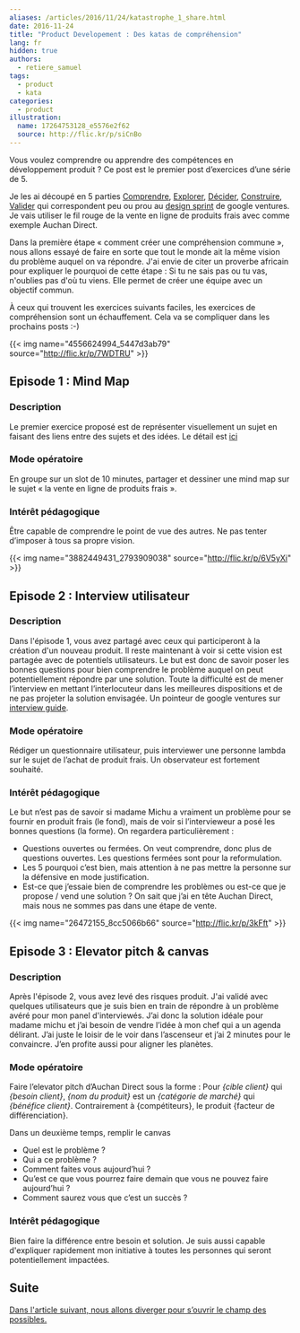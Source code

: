 ```yaml
---
aliases: /articles/2016/11/24/katastrophe_1_share.html
date: 2016-11-24
title: "Product Developement : Des katas de compréhension"
lang: fr
hidden: true
authors:
  - retiere_samuel
tags:
  - product
  - kata
categories:
  - product
illustration:
  name: 17264753128_e5576e2f62
  source: http://flic.kr/p/siCnBo
---
```


Vous voulez comprendre ou apprendre des compétences en développement produit ? Ce post est le premier post d’exercices d’une série de 5.

Je les ai découpé en 5 parties [Comprendre], [Explorer], [Décider], [Construire], [Valider] qui correspondent peu ou prou au [design sprint] de google ventures. Je vais utiliser le fil rouge de la vente en ligne de produits frais avec comme exemple Auchan Direct.

Dans la première étape « comment créer une compréhension commune », nous allons essayé de faire en sorte que tout le monde ait la même vision du problème auquel on va répondre. J'ai envie de citer un proverbe africain pour expliquer le pourquoi de cette étape : Si tu ne sais pas ou tu vas, n'oublies pas d'où tu viens. Elle permet de créer une équipe avec un objectif commun.

À ceux qui trouvent les exercices suivants faciles, les exercices de compréhension sont un échauffement. Cela va se compliquer dans les prochains posts :-)

{{< img name="4556624994_5447d3ab79" source="http://flic.kr/p/7WDTRU" >}}

## Episode 1 : Mind Map

### Description

Le premier exercice proposé est de représenter visuellement un sujet en faisant des liens entre des sujets et des idées. Le détail est [ici](https://en.wikipedia.org/wiki/Mind_map)

### Mode opératoire

En groupe sur un slot de 10 minutes, partager et dessiner une mind map sur le sujet « la vente en ligne de produits frais ».

### Intérêt pédagogique

Être capable de comprendre le point de vue des autres. Ne pas tenter d’imposer à tous sa propre vision.


{{< img name="3882449431_2793909038" source="http://flic.kr/p/6V5yXi" >}}

## Episode 2 : Interview utilisateur

### Description

Dans l'épisode 1, vous avez partagé avec ceux qui participeront à la création d'un nouveau produit. Il reste maintenant à voir si cette vision est partagée avec de potentiels utilisateurs. Le but est donc de savoir poser les bonnes questions pour bien comprendre le problème auquel on peut potentiellement répondre par une solution. Toute la difficulté est de mener l’interview en mettant l’interlocuteur dans les meilleures dispositions et de ne pas projeter la solution envisagée. Un pointeur de google ventures sur [interview guide].

### Mode opératoire

Rédiger un questionnaire utilisateur, puis interviewer une personne lambda sur le sujet de l’achat de produit frais. Un observateur est fortement souhaité.

### Intérêt pédagogique

Le but n’est pas de savoir si madame Michu a vraiment un problème pour se fournir en produit frais (le fond), mais de voir si l’intervieweur a posé les bonnes questions (la forme). On regardera particulièrement :

- Questions ouvertes ou fermées. On veut comprendre, donc plus de questions ouvertes. Les questions fermées sont pour la reformulation.
- Les 5 pourquoi c’est bien, mais attention à ne pas mettre la personne sur la défensive en mode justification.
- Est-ce que j’essaie bien de comprendre les problèmes ou est-ce que je propose / vend une solution ? On sait que j’ai en tête Auchan Direct, mais nous ne sommes pas dans une étape de vente.


{{< img name="26472155_8cc5066b66" source="http://flic.kr/p/3kFft" >}}

## Episode 3 : Elevator pitch & canvas

### Description

Après l'épisode 2, vous avez levé des risques produit. J'ai validé avec quelques utilisateurs que je suis bien en train de répondre à un problème avéré pour mon panel d'interviewés. J’ai donc la solution idéale pour madame michu et j’ai besoin de vendre l’idée à mon chef qui a un agenda délirant. J’ai juste le loisir de le voir dans l’ascenseur et j’ai 2 minutes pour le convaincre. J’en profite aussi pour aligner les planètes.

### Mode opératoire

Faire l’elevator pitch d’Auchan Direct sous la forme :
Pour _{cible client}_ qui _{besoin client}_, _{nom du produit}_ est un _{catégorie de marché}_ qui _{bénéfice client}_. Contrairement à {compétiteurs}, le produit {facteur de différenciation}.

Dans un deuxième temps, remplir le canvas

- Quel est le problème ?
- Qui a ce problème ?
- Comment faites vous aujourd’hui ?
- Qu’est ce que vous pourrez faire demain que vous ne pouvez faire aujourd’hui ?
- Comment saurez vous que c’est un succès ?

### Intérêt pédagogique

Bien faire la différence entre besoin et solution. Je suis aussi capable d'expliquer rapidement mon initiative à toutes les personnes qui seront potentiellement impactées.

## Suite

[Dans l'article suivant, nous allons diverger pour s’ouvrir le champ des possibles.](/articles/2016-11-24-katastrophe_2_diverge)


[design sprint]: https://library.gv.com/the-product-design-sprint-understand-day-1-e164f76e69cf#.6nykd8v0s
[Comprendre]: /articles/2016-11-24-katastrophe_1_share
[Explorer]: /articles/2016-11-24-katastrophe_2_diverge
[Décider]: /articles/2016-11-24-katastrophe_3_converge
[Construire]: /articles/2016-11-24-katastrophe_4_build
[Valider]: /articles/2016-12-05-katastrophe_5_validate
[interview guide]: https://library.gv.com/the-gv-research-sprint-schedule-participants-and-draft-interview-guide-day-2-7b3e7476cd55#.bwnfpsvh4
